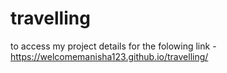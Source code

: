# travelling
to access my project details for the folowing link -
https://welcomemanisha123.github.io/travelling/
